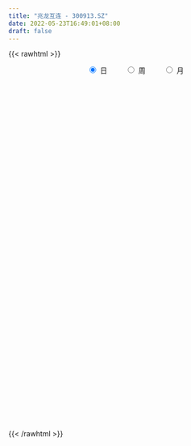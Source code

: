 ```yaml
---
title: "兆龙互连 - 300913.SZ"
date: 2022-05-23T16:49:01+08:00
draft: false
---
```

{{< rawhtml >}}
    <div style="text-align: center">
        <label style="padding: 1rem;"><input style="margin-right: .5rem" type="radio" name="period" value="D" checked onclick="period_change(this)">日</label>
        <label style="padding: 1rem;"><input style="margin-right: .5rem" type="radio" name="period" value="W" onclick="period_change(this)">周</label>
        <label style="padding: 1rem;"><input style="margin-right: .5rem" type="radio" name="period" value="M" onclick="period_change(this)">月</label>
    </div>
    <div id="chart" style="height: 700px;"></div> 
    <script type="text/javascript">
        const D_v = [11929.46,14290.75,21166.4,14391.48,13688.56,14787.18,12970.15,15699.26,20957.1,15964.32,37203.17,21547.48,18066.0,13570.5,17563.77,17422.0,35184.0,24481.0,23915.99,17316.92,24666.67,29020.87,23402.9,17466.24,18114.0,17569.47,69970.83,107945.87,63477.96,46126.68,41033.53,27811.85,25843.93,28286.29,17790.02,27393.23,15850.99,21758.83,15054.15,15884.92,19765.69,13159.53,26188.73,20072.48,51793.52,49564.43,35624.1,33001.72,19137.99,13436.89,33134.31,21282.46,17426.56,20583.62,27804.9,18261.16,18774.24,16749.6,19503.39,14982.94,20123.3,15225.11,17130.07,26441.52,29712.1,20317.68,31724.83,33919.29,29210.1,21190.39,43529.18,34014.2,40579.08,22346.71,15350.99,19980.85,21489.17,40159.85,50003.01,58807.26,45705.13,30623.83,21418.08,22784.0,21628.98,28445.83,25239.87,18260.43,14678.29,13515.75,12748.14,14483.18,13610.89,27713.15,30862.14,31652.75,30116.99,28732.9,11963.61,11170.57,41103.08,26487.82,39797.56,27418.89,67224.32,44585.84,35277.59,57019.63,36331.35,35974.34,25472.92,30908.67,41625.29,20892.64,28176.03,34834.96,28789.06,41815.27,33453.38,49170.19,35207.03,86936.59,121735.14,92520.48,99943.3,76612.27,60797.9,45492.53,44480.74,47545.73,35368.79,44904.76,51010.7,34789.23,68557.72,61515.04,56381.79,29046.89,53856.02,28426.87,23942.97,23489.61,15109.38,19618.05,15630.61,15373.83,25057.53,15995.59,14513.47,18081.7,19061.88,10693.07,9249.0,12315.55,16921.17,7701.84,7966.01,8369.52,9133.3,8661.34,9886.74,12778.59,9144.0,20197.46,9616.57,7901.4,9401.06,21242.47,16621.82,23642.91,20134.0,19610.57,18564.22,9136.19,8781.3,13570.0,6335.27,10208.3,8467.3,6054.0,5133.59,12105.59,14384.3,12499.74,7872.43,6156.0,8465.12,10014.43,61618.31,80877.41,78583.33,55015.39,65887.55,105116.68,99791.61,73713.48,57528.29,54932.47,39994.09,28680.74,46333.42,43841.0,37306.34,30393.44,20464.24,21082.0,24423.0,28081.52,18387.99,22431.0,21870.3,55139.26,38575.34,24372.35,24720.0,15403.96,15631.91,15153.0,15093.6,10613.48,16377.26,16072.38,31277.3,23917.44,16741.74,13469.85,17791.04,13450.6,10261.2,8488.5,15141.0,10177.0,26655.3,22152.59,22332.32,15118.0,24764.08,18312.59,19062.72,18618.87,17025.67,21235.05,19282.72,15092.82,10420.22,11461.0,13450.0,10749.07,8589.54,11753.23]
const D_histogram = [0.0,-0.0349274074,-0.0060115767,-0.0052588503,0.013373517,0.0053761026,-0.0271633643,-0.0701395112,-0.122956105,-0.1420687334,-0.0650659208,-0.0212443106,-0.0125367366,0.0175577379,0.0454634192,0.0564610385,0.0752053852,0.0284345745,0.0210935662,0.003243943,0.0375229315,0.0809967428,0.0845974643,0.0659966731,0.0101692277,-0.0076627028,0.2875687596,0.3926776938,0.3836462781,0.368717837,0.3163780097,0.2273724429,0.1811235194,0.0805053165,0.0264670827,-0.0876857862,-0.1818899893,-0.1915675377,-0.1879605706,-0.174517838,-0.1920463408,-0.1946111691,-0.1503898715,-0.1067586945,-0.0001345636,0.0254476114,-0.0414911835,-0.042916094,-0.0796868569,-0.1001264404,-0.0554234343,-0.0652811883,-0.0984601949,-0.1130221464,-0.2265752383,-0.2572206772,-0.2222212833,-0.1601687517,-0.1178710384,-0.0631005079,-0.0779062667,-0.0549571329,-0.0081453836,0.0703329056,0.1388578386,0.1544776905,0.2014989521,0.2103946288,0.1906190098,0.1809165848,0.162307875,0.0327851234,0.0663732018,0.062437814,0.059298148,-0.010321888,-0.0241254432,0.0099596385,0.0862907798,0.1632048483,0.1952370402,0.1644669674,0.1408823579,0.0946369302,0.0555420049,0.0713531295,0.0101822707,-0.0737197516,-0.1468812696,-0.1517049302,-0.2005273147,-0.1781843588,-0.1541211409,-0.0947901414,-0.0207153992,0.0223884611,0.0444079459,-0.0916331035,-0.1522008074,-0.1683230914,-0.0685670252,-0.015487372,0.0566433165,0.0749013795,0.1686698498,0.2355437726,0.2247204999,0.2750197025,0.2608101399,0.1571785817,0.1091488433,0.0873892715,-0.0975671625,-0.1853556694,-0.191900481,-0.1212157831,-0.0968135173,-0.0080285905,0.0475511103,0.0863164034,0.0982739921,0.4595297752,0.5366341981,0.6071479428,0.6684505182,0.7320061276,0.6126461797,0.514325216,0.343828247,0.1656029601,0.0400005592,-0.0078351218,-0.0222715921,-0.1075021516,-0.0511499635,0.0470718661,-0.0494231647,-0.0898460081,-0.3327544971,-0.4944411123,-0.6154000953,-0.6226780401,-0.5996600161,-0.5664274352,-0.5527707374,-0.49850937,-0.3930644538,-0.3214353613,-0.2593456085,-0.280565342,-0.3694807782,-0.3759843225,-0.3596301206,-0.3385594203,-0.3895320923,-0.3844592347,-0.338542379,-0.2820624369,-0.2206414747,-0.1677749516,-0.0971320771,-0.051376171,0.0064938639,-0.0395816722,-0.0340690898,-0.0085587585,0.034549754,0.0946461967,0.149898916,0.2409972527,0.2292609131,0.2622907022,0.2144742451,0.1677804924,0.0823743057,-0.0804425964,-0.1656360578,-0.2815724665,-0.2888050591,-0.2523938815,-0.1835793453,-0.0855186129,0.0144402979,0.024800357,0.012225337,0.0229206381,0.0667337186,0.0739723371,0.2511062544,0.4508407891,0.6468612147,0.7011683389,0.5524409559,0.7890669616,0.8037458832,0.7156400545,0.6375740837,0.4676081793,0.2625633597,0.128006895,0.0533275573,-0.0100229892,-0.0725017338,-0.1954494051,-0.3391964131,-0.4806515466,-0.5055838649,-0.4779969778,-0.4306123015,-0.347432396,-0.313670194,-0.1817489696,-0.1371182478,-0.1639046806,-0.2311235347,-0.289001668,-0.3009563893,-0.3211051773,-0.3580034604,-0.3356412244,-0.3084517461,-0.2783207626,-0.1892171933,-0.089726624,-0.0691468957,-0.0740592885,-0.1615318841,-0.2039005576,-0.1929770178,-0.1755871662,-0.2446386677,-0.2609461212,-0.2701866099,-0.2898518664,-0.2690491078,-0.3069602185,-0.2079537186,-0.1031508718,-0.0152900632,0.0892896764,0.1903664698,0.2471391197,0.2994068135,0.3224541615,0.3271581745,0.3021419194,0.3050690448,0.3259381343,0.3306889627,0.345394253]
const D_fast = [0.0,-0.0436592593,-0.0162463227,-0.0168083089,0.0051674377,-0.0014859511,-0.040816259,-0.1013272837,-0.1848829038,-0.2395127155,-0.1787763832,-0.1402658507,-0.1346924608,-0.1002085518,-0.0609370156,-0.0358241367,0.0017215563,-0.0379406108,-0.0400082276,-0.057046865,-0.0133871436,0.0503358533,0.075085941,0.072984318,0.0196991795,-0.0000484267,0.3670752257,0.5703535833,0.6572337371,0.7344847552,0.7612394303,0.7290769743,0.7281089307,0.6476170568,0.6001955938,0.4641212784,0.3244445779,0.2668751451,0.2234919695,0.1933052426,0.1277651546,0.0765475341,0.0831713637,0.1001128672,0.2067033571,0.2386474349,0.1613358442,0.1491819102,0.0924894331,0.0470182395,0.0778653871,0.0516873359,-0.0061067194,-0.0489242075,-0.219121109,-0.3140717171,-0.3346276441,-0.3126173004,-0.2997873467,-0.2607919432,-0.2950742687,-0.2858644181,-0.2410890147,-0.1450274991,-0.0417881065,0.0124511681,0.1098471676,0.1713415016,0.199220635,0.2347473562,0.2567156152,0.1353891444,0.1855705232,0.197244589,0.20892946,0.136728952,0.116894036,0.1534690274,0.2513728636,0.3690881442,0.449929596,0.4602762652,0.4719122451,0.44932605,0.4241166259,0.4577660329,0.3991407417,0.2968087815,0.1869269462,0.1441770531,0.0452228399,0.023019706,0.0085526387,0.0441861029,0.1130819953,0.1617829709,0.1949044421,0.0359551168,-0.0626627889,-0.1208658457,-0.0382515358,0.0109562743,0.097247792,0.1342311999,0.2701671326,0.3959269986,0.4412838509,0.560337979,0.6113309515,0.5469940387,0.5262515111,0.5263392572,0.3169910326,0.1828636083,0.1283436764,0.1687244286,0.168923315,0.2557010943,0.3231685726,0.3835129666,0.4200390533,0.8961772803,1.1074402526,1.329740983,1.5581561879,1.8047133293,1.8385149263,1.8687752666,1.7842353593,1.6474108125,1.5318085514,1.4820140899,1.4620097215,1.3499036242,1.3934683214,1.5034581176,1.3946072956,1.3317229502,1.0056258368,0.7203289436,0.4455199367,0.2825724819,0.1556755019,0.0473012241,-0.0772347626,-0.1476007377,-0.1404219349,-0.1491516827,-0.151898332,-0.2432594011,-0.4245450318,-0.5250446567,-0.5985979849,-0.6621671397,-0.8105228348,-0.9015647859,-0.940283525,-0.954319192,-0.9480585985,-0.9371358133,-0.890775958,-0.8578640947,-0.7983705939,-0.854341548,-0.857346238,-0.8339755964,-0.7822296454,-0.6984716535,-0.6057442052,-0.4543965553,-0.4088176666,-0.310215202,-0.3044130979,-0.3091617274,-0.3739743377,-0.5569018889,-0.6835043647,-0.8698338901,-0.9492677474,-0.9759550402,-0.9530353404,-0.8763542611,-0.7727852758,-0.7562251275,-0.7657438133,-0.7493183527,-0.6888218425,-0.6630901397,-0.4231796588,-0.1107349269,0.2470008024,0.4766000114,0.4659828673,0.8998756135,1.1154910059,1.2062951908,1.2876227408,1.2345588813,1.0951549016,0.9926001607,0.9312527124,0.8653964185,0.7847922405,0.6129822179,0.3844361066,0.1228180865,-0.028510198,-0.1204225554,-0.1806909545,-0.184369148,-0.2290244945,-0.1425405124,-0.1321893526,-0.1999519555,-0.3249516934,-0.4550802436,-0.5422740623,-0.6426991445,-0.7690982928,-0.8306463629,-0.8805698211,-0.9200190283,-0.8782197572,-0.8011608439,-0.7978678396,-0.8212950545,-0.9491506211,-1.0424944341,-1.0798151487,-1.1063220886,-1.236533257,-1.3180772408,-1.394864382,-1.4869926051,-1.5334521234,-1.6481032888,-1.6010852185,-1.5220700897,-1.4380317969,-1.3111296382,-1.1624612273,-1.0439037974,-0.9167844003,-0.8131235119,-0.7266299553,-0.6761107306,-0.5969163439,-0.4945627208,-0.4071396518,-0.3060857982]
const D_slow = [0.0,-0.0087318519,-0.010234746,-0.0115494586,-0.0082060793,-0.0068620537,-0.0136528948,-0.0311877725,-0.0619267988,-0.0974439821,-0.1137104623,-0.11902154,-0.1221557242,-0.1177662897,-0.1064004349,-0.0922851752,-0.0734838289,-0.0663751853,-0.0611017938,-0.060290808,-0.0509100751,-0.0306608894,-0.0095115233,0.0069876449,0.0095299518,0.0076142761,0.079506466,0.1776758895,0.273587459,0.3657669183,0.4448614207,0.5017045314,0.5469854112,0.5671117404,0.573728511,0.5518070645,0.5063345672,0.4584426828,0.4114525401,0.3678230806,0.3198114954,0.2711587031,0.2335612353,0.2068715616,0.2068379207,0.2131998236,0.2028270277,0.1920980042,0.17217629,0.1471446799,0.1332888213,0.1169685242,0.0923534755,0.0640979389,0.0074541293,-0.05685104,-0.1124063608,-0.1524485487,-0.1819163083,-0.1976914353,-0.217168002,-0.2309072852,-0.2329436311,-0.2153604047,-0.1806459451,-0.1420265224,-0.0916517844,-0.0390531272,0.0086016252,0.0538307714,0.0944077402,0.102604021,0.1191973215,0.134806775,0.149631312,0.14705084,0.1410194792,0.1435093888,0.1650820838,0.2058832959,0.2546925559,0.2958092978,0.3310298872,0.3546891198,0.368574621,0.3864129034,0.388958471,0.3705285331,0.3338082157,0.2958819832,0.2457501545,0.2012040648,0.1626737796,0.1389762443,0.1337973945,0.1393945098,0.1504964962,0.1275882203,0.0895380185,0.0474572457,0.0303154894,0.0264436464,0.0406044755,0.0593298204,0.1014972828,0.160383226,0.216563351,0.2853182766,0.3505208116,0.389815457,0.4171026678,0.4389499857,0.4145581951,0.3682192777,0.3202441575,0.2899402117,0.2657368324,0.2637296847,0.2756174623,0.2971965632,0.3217650612,0.436647505,0.5708060545,0.7225930402,0.8897056698,1.0727072017,1.2258687466,1.3544500506,1.4404071123,1.4818078524,1.4918079922,1.4898492117,1.4842813137,1.4574057758,1.4446182849,1.4563862514,1.4440304603,1.4215689582,1.338380334,1.2147700559,1.0609200321,0.905250522,0.755335518,0.6137286592,0.4755359749,0.3509086323,0.2526425189,0.1722836786,0.1074472765,0.037305941,-0.0550642536,-0.1490603342,-0.2389678644,-0.3236077194,-0.4209907425,-0.5171055512,-0.6017411459,-0.6722567552,-0.7274171238,-0.7693608617,-0.793643881,-0.8064879237,-0.8048644578,-0.8147598758,-0.8232771483,-0.8254168379,-0.8167793994,-0.7931178502,-0.7556431212,-0.695393808,-0.6380785798,-0.5725059042,-0.5188873429,-0.4769422198,-0.4563486434,-0.4764592925,-0.5178683069,-0.5882614236,-0.6604626883,-0.7235611587,-0.7694559951,-0.7908356483,-0.7872255738,-0.7810254845,-0.7779691503,-0.7722389908,-0.7555555611,-0.7370624768,-0.6742859132,-0.561575716,-0.3998604123,-0.2245683275,-0.0864580886,0.1108086518,0.3117451226,0.4906551363,0.6500486572,0.766950702,0.8325915419,0.8645932657,0.877925155,0.8754194077,0.8572939743,0.808431623,0.7236325197,0.6034696331,0.4770736668,0.3575744224,0.249921347,0.163063248,0.0846456995,0.0392084571,0.0049288952,-0.036047275,-0.0938281586,-0.1660785756,-0.241317673,-0.3215939673,-0.4110948324,-0.4950051385,-0.572118075,-0.6416982657,-0.689002564,-0.71143422,-0.7287209439,-0.747235766,-0.787618737,-0.8385938764,-0.8868381309,-0.9307349224,-0.9918945893,-1.0571311196,-1.1246777721,-1.1971407387,-1.2644030157,-1.3411430703,-1.3931314999,-1.4189192179,-1.4227417337,-1.4004193146,-1.3528276971,-1.2910429172,-1.2161912138,-1.1355776734,-1.0537881298,-0.97825265,-0.9019853888,-0.8205008552,-0.7378286145,-0.6514800512]
const D_data = [['2021-05-12', 24.4677, 24.3383, 24.0995, 24.4677],['2021-05-13', 23.9602, 23.791, 23.7612, 24.3881],['2021-05-14', 23.9403, 24.5572, 23.7711, 24.8358],['2021-05-17', 24.4478, 24.2786, 23.9303, 24.4478],['2021-05-18', 24.1692, 24.5572, 24.0796, 24.8557],['2021-05-19', 24.3582, 24.2587, 24.0796, 24.7562],['2021-05-20', 24.2388, 23.8308, 23.8308, 24.2388],['2021-05-21', 23.8607, 23.4527, 23.3433, 24.0299],['2021-05-24', 23.4428, 22.9851, 22.597, 23.5423],['2021-05-25', 22.9353, 23.0945, 22.7264, 23.1841],['2021-05-26', 23.4726, 24.3582, 23.3831, 24.8557],['2021-05-27', 23.8806, 24.2189, 23.8308, 24.3781],['2021-05-28', 24.1294, 23.8905, 23.8806, 24.4776],['2021-05-31', 23.7612, 24.2488, 23.7313, 24.2587],['2021-06-01', 24.1791, 24.3881, 23.9602, 24.4279],['2021-06-02', 24.3881, 24.3085, 24.0498, 24.6269],['2021-06-03', 24.4279, 24.5274, 24.1493, 25.4925],['2021-06-04', 24.1393, 23.6617, 23.592, 24.5771],['2021-06-07', 23.1443, 24.0199, 23.0846, 24.2189],['2021-06-08', 24.01, 23.8209, 23.6517, 24.2587],['2021-06-09', 24.0398, 24.5274, 23.8308, 24.9254],['2021-06-10', 24.3383, 24.8955, 24.2587, 25.1244],['2021-06-11', 25.2736, 24.5871, 24.4876, 25.2736],['2021-06-15', 24.1393, 24.3284, 24.0896, 24.8557],['2021-06-16', 24.2786, 23.6915, 23.6617, 24.7363],['2021-06-17', 23.6915, 23.9701, 23.2836, 24.0398],['2021-06-18', 24.6866, 28.7662, 24.6866, 28.7662],['2021-06-21', 29.5323, 27.7612, 26.995, 29.7811],['2021-06-22', 27.5423, 26.9353, 26.8259, 27.8408],['2021-06-23', 27.0647, 27.1443, 26.9851, 27.5423],['2021-06-24', 27.3333, 26.8259, 26.199, 27.4129],['2021-06-25', 26.5871, 26.2687, 26.1095, 26.7662],['2021-06-28', 26.2985, 26.6766, 26.1393, 26.7662],['2021-06-29', 26.607, 25.7811, 25.7015, 27.005],['2021-06-30', 25.8109, 26.0697, 25.5721, 26.1493],['2021-07-01', 26.1294, 24.9154, 24.7562, 26.1294],['2021-07-02', 24.6567, 24.5672, 24.4776, 25.0547],['2021-07-05', 24.5771, 25.2637, 24.5771, 25.3134],['2021-07-06', 25.1741, 25.3234, 24.7363, 25.3234],['2021-07-07', 25.2637, 25.403, 25.1045, 25.6617],['2021-07-08', 25.5224, 24.9055, 24.6766, 25.5224],['2021-07-09', 24.7264, 24.9254, 24.7264, 25.1542],['2021-07-12', 24.9652, 25.5224, 24.9652, 25.99],['2021-07-13', 25.2836, 25.6816, 24.9254, 25.6915],['2021-07-14', 25.6517, 26.8657, 25.4328, 26.8657],['2021-07-15', 27.3632, 26.2488, 26.1791, 28.3383],['2021-07-16', 25.88, 25.0, 24.83, 25.88],['2021-07-19', 24.81, 25.63, 24.25, 26.31],['2021-07-20', 25.15, 25.06, 24.85, 25.6],['2021-07-21', 24.92, 25.06, 24.92, 25.27],['2021-07-22', 25.06, 25.9, 24.93, 26.29],['2021-07-23', 25.84, 25.28, 25.25, 26.19],['2021-07-26', 25.62, 24.82, 24.6, 25.77],['2021-07-27', 24.8, 24.85, 24.8, 25.56],['2021-07-28', 24.75, 23.13, 23.01, 24.8],['2021-07-29', 23.25, 23.58, 23.25, 23.98],['2021-07-30', 23.53, 24.21, 23.37, 24.45],['2021-08-02', 24.3, 24.64, 24.01, 24.7],['2021-08-03', 24.5, 24.54, 24.3, 25.12],['2021-08-04', 24.35, 24.86, 24.35, 24.92],['2021-08-05', 24.7, 24.01, 23.84, 24.75],['2021-08-06', 24.03, 24.42, 23.74, 24.45],['2021-08-09', 24.2, 24.85, 24.2, 24.93],['2021-08-10', 24.89, 25.58, 24.75, 25.68],['2021-08-11', 25.38, 25.91, 25.15, 26.3],['2021-08-12', 26.03, 25.57, 25.41, 26.03],['2021-08-13', 25.48, 26.26, 25.36, 26.28],['2021-08-16', 26.88, 26.09, 25.42, 26.88],['2021-08-17', 25.93, 25.86, 25.68, 26.67],['2021-08-18', 25.8, 26.06, 25.47, 26.18],['2021-08-19', 25.79, 26.02, 25.72, 27.65],['2021-08-20', 25.62, 24.32, 24.07, 25.7],['2021-08-23', 24.33, 26.16, 24.33, 26.58],['2021-08-24', 26.65, 25.84, 25.73, 26.67],['2021-08-25', 25.71, 25.9, 25.51, 26.08],['2021-08-26', 25.85, 24.91, 24.86, 25.94],['2021-08-27', 24.69, 25.39, 24.52, 25.4],['2021-08-30', 25.88, 26.06, 25.72, 27.38],['2021-08-31', 26.07, 26.95, 25.43, 26.99],['2021-09-01', 26.6, 27.5, 26.32, 27.78],['2021-09-02', 27.21, 27.41, 26.76, 28.15],['2021-09-03', 27.5, 26.81, 26.69, 27.7],['2021-09-06', 26.81, 26.92, 26.35, 27.04],['2021-09-07', 26.99, 26.59, 26.4, 26.99],['2021-09-08', 26.58, 26.56, 26.18, 26.81],['2021-09-09', 26.46, 27.29, 26.3, 27.34],['2021-09-10', 27.02, 26.29, 26.26, 27.15],['2021-09-13', 26.24, 25.64, 25.59, 26.24],['2021-09-14', 25.64, 25.31, 25.3, 25.83],['2021-09-15', 25.3, 25.88, 25.01, 25.93],['2021-09-16', 25.88, 25.08, 25.01, 25.92],['2021-09-17', 24.92, 25.78, 24.9, 25.9],['2021-09-22', 25.7, 25.82, 25.28, 25.96],['2021-09-23', 25.76, 26.41, 25.7, 27.12],['2021-09-24', 26.19, 26.93, 25.83, 26.98],['2021-09-27', 27.01, 26.88, 26.42, 27.49],['2021-09-28', 27.0, 26.84, 26.66, 27.68],['2021-09-29', 26.08, 24.55, 24.49, 26.38],['2021-09-30', 24.67, 24.88, 24.42, 24.93],['2021-10-08', 24.91, 25.11, 24.89, 25.29],['2021-10-11', 25.11, 26.7, 23.84, 26.75],['2021-10-12', 26.21, 26.5, 25.85, 26.7],['2021-10-13', 26.49, 27.1, 26.21, 27.38],['2021-10-14', 27.4, 26.73, 26.59, 27.4],['2021-10-15', 26.47, 28.09, 26.16, 29.12],['2021-10-18', 28.05, 28.37, 27.55, 28.63],['2021-10-19', 27.9, 27.76, 27.7, 28.5],['2021-10-20', 27.97, 28.87, 27.38, 29.49],['2021-10-21', 28.48, 28.42, 27.83, 28.8],['2021-10-22', 28.41, 27.2, 26.94, 28.41],['2021-10-25', 27.21, 27.65, 26.82, 28.07],['2021-10-26', 27.63, 27.93, 26.9, 28.01],['2021-10-27', 27.5, 25.38, 25.38, 27.73],['2021-10-28', 25.48, 25.8, 24.93, 26.1],['2021-10-29', 26.15, 26.46, 26.04, 27.37],['2021-11-01', 26.23, 27.52, 26.23, 27.85],['2021-11-02', 27.58, 27.15, 26.82, 27.88],['2021-11-03', 27.34, 28.26, 27.06, 28.44],['2021-11-04', 28.18, 28.29, 27.73, 28.5],['2021-11-05', 28.0, 28.43, 27.83, 29.08],['2021-11-08', 28.43, 28.35, 28.05, 28.94],['2021-11-09', 28.8, 34.02, 28.5, 34.02],['2021-11-10', 34.27, 32.12, 31.88, 34.68],['2021-11-11', 32.49, 32.99, 31.62, 33.39],['2021-11-12', 32.78, 33.86, 32.16, 36.2],['2021-11-15', 34.35, 34.93, 33.35, 36.0],['2021-11-16', 34.3, 33.19, 32.8, 34.61],['2021-11-17', 33.02, 33.5, 33.02, 34.15],['2021-11-18', 33.29, 32.41, 32.32, 33.59],['2021-11-19', 32.32, 31.78, 31.14, 32.67],['2021-11-22', 31.56, 31.91, 31.38, 32.4],['2021-11-23', 32.13, 32.64, 31.58, 32.81],['2021-11-24', 32.53, 33.09, 32.07, 33.43],['2021-11-25', 32.76, 32.09, 31.77, 33.05],['2021-11-26', 32.23, 33.93, 31.52, 34.56],['2021-11-29', 33.08, 35.08, 33.02, 35.49],['2021-11-30', 35.45, 32.85, 32.52, 35.45],['2021-12-01', 32.84, 33.33, 32.13, 33.4],['2021-12-02', 33.25, 30.05, 29.9, 33.25],['2021-12-03', 30.12, 29.82, 29.37, 30.59],['2021-12-06', 29.82, 29.28, 28.82, 30.13],['2021-12-07', 29.3, 30.0, 28.94, 30.23],['2021-12-08', 30.0, 30.05, 29.58, 30.2],['2021-12-09', 30.05, 29.96, 29.89, 30.87],['2021-12-10', 29.91, 29.47, 29.18, 29.91],['2021-12-13', 29.44, 29.8, 29.1, 29.96],['2021-12-14', 29.8, 30.56, 29.42, 30.76],['2021-12-15', 30.51, 30.36, 30.21, 30.84],['2021-12-16', 30.3, 30.39, 30.06, 30.6],['2021-12-17', 30.22, 29.25, 29.13, 30.33],['2021-12-20', 28.98, 27.84, 27.81, 29.35],['2021-12-21', 28.09, 28.3, 27.95, 28.48],['2021-12-22', 28.45, 28.29, 28.26, 28.56],['2021-12-23', 28.39, 28.13, 27.56, 28.45],['2021-12-24', 28.13, 26.8, 26.78, 28.3],['2021-12-27', 26.77, 27.0, 26.6, 27.15],['2021-12-28', 26.89, 27.28, 26.87, 27.46],['2021-12-29', 27.28, 27.35, 26.84, 27.56],['2021-12-30', 27.31, 27.43, 27.31, 27.77],['2021-12-31', 27.39, 27.37, 27.21, 27.68],['2022-01-04', 27.2, 27.71, 27.09, 27.78],['2022-01-05', 27.6, 27.54, 27.35, 28.1],['2022-01-06', 27.7, 27.84, 27.42, 27.94],['2022-01-07', 27.85, 26.44, 26.31, 27.92],['2022-01-10', 26.5, 26.83, 25.9, 26.95],['2022-01-11', 26.98, 27.03, 26.75, 27.37],['2022-01-12', 27.05, 27.33, 27.05, 27.58],['2022-01-13', 27.73, 27.76, 27.71, 28.65],['2022-01-14', 27.62, 28.0, 27.62, 28.32],['2022-01-17', 28.1, 28.9, 28.01, 29.07],['2022-01-18', 28.93, 27.92, 27.71, 28.99],['2022-01-19', 27.8, 28.65, 27.8, 28.85],['2022-01-20', 28.46, 27.71, 27.12, 28.64],['2022-01-21', 27.61, 27.55, 27.12, 28.0],['2022-01-24', 27.54, 26.74, 26.51, 27.54],['2022-01-25', 26.73, 25.03, 24.97, 26.73],['2022-01-26', 24.98, 25.16, 24.82, 25.49],['2022-01-27', 25.21, 23.97, 23.96, 25.35],['2022-01-28', 24.01, 24.68, 24.01, 25.0],['2022-02-07', 25.3, 24.99, 24.85, 25.49],['2022-02-08', 25.15, 25.4, 24.85, 25.4],['2022-02-09', 25.39, 26.0, 25.13, 26.5],['2022-02-10', 26.3, 26.42, 26.19, 27.42],['2022-02-11', 26.16, 25.5, 24.55, 26.17],['2022-02-14', 26.0, 25.11, 24.9, 26.29],['2022-02-15', 25.58, 25.3, 24.87, 25.58],['2022-02-16', 25.36, 25.79, 25.35, 25.82],['2022-02-17', 25.79, 25.42, 25.39, 26.12],['2022-02-18', 29.97, 28.08, 26.93, 30.0],['2022-02-21', 29.4, 29.58, 28.9, 31.05],['2022-02-22', 29.58, 30.98, 28.75, 31.66],['2022-02-23', 30.18, 30.38, 29.67, 30.8],['2022-02-24', 30.6, 28.06, 27.53, 31.31],['2022-02-25', 29.25, 33.67, 29.25, 33.67],['2022-02-28', 32.97, 32.24, 31.1, 33.33],['2022-03-01', 31.77, 31.42, 30.7, 32.12],['2022-03-02', 31.53, 31.72, 30.71, 32.1],['2022-03-03', 31.58, 30.44, 30.04, 31.58],['2022-03-04', 30.17, 29.39, 29.31, 30.47],['2022-03-07', 29.4, 29.63, 28.8, 29.7],['2022-03-08', 29.59, 30.01, 28.8, 30.7],['2022-03-09', 29.37, 29.92, 27.51, 30.37],['2022-03-10', 31.0, 29.68, 29.52, 31.21],['2022-03-11', 28.94, 28.43, 27.83, 28.94],['2022-03-14', 27.88, 27.34, 27.31, 27.99],['2022-03-15', 27.59, 26.36, 26.23, 27.99],['2022-03-16', 26.86, 27.05, 26.16, 27.27],['2022-03-17', 27.06, 27.38, 27.06, 27.98],['2022-03-18', 27.34, 27.51, 26.8, 27.78],['2022-03-21', 27.58, 28.03, 27.18, 28.14],['2022-03-22', 28.34, 27.48, 27.06, 28.5],['2022-03-23', 27.3, 28.97, 27.21, 29.5],['2022-03-24', 28.36, 28.23, 28.11, 29.06],['2022-03-25', 27.99, 27.26, 27.22, 28.13],['2022-03-28', 27.09, 26.33, 25.61, 27.09],['2022-03-29', 26.31, 25.88, 25.51, 26.56],['2022-03-30', 25.92, 26.0, 25.45, 26.06],['2022-03-31', 26.02, 25.52, 25.32, 26.02],['2022-04-01', 25.31, 24.83, 24.83, 25.36],['2022-04-06', 24.84, 25.19, 24.75, 25.52],['2022-04-07', 25.02, 25.05, 24.8, 25.8],['2022-04-08', 25.0, 24.92, 24.2, 25.05],['2022-04-11', 25.07, 25.7, 24.85, 26.2],['2022-04-12', 25.46, 26.13, 25.15, 26.21],['2022-04-13', 26.06, 25.3, 25.3, 26.06],['2022-04-14', 25.5, 24.86, 24.73, 25.5],['2022-04-15', 24.81, 23.37, 23.3, 24.81],['2022-04-18', 23.32, 23.32, 22.81, 23.57],['2022-04-19', 23.17, 23.62, 23.1, 23.76],['2022-04-20', 23.51, 23.5, 23.17, 23.7],['2022-04-21', 23.5, 21.97, 21.91, 23.5],['2022-04-22', 21.96, 22.05, 21.37, 22.32],['2022-04-25', 23.0, 21.7, 21.58, 23.51],['2022-04-26', 21.99, 21.1, 20.82, 22.34],['2022-04-27', 20.63, 21.21, 19.05, 21.28],['2022-04-28', 20.27, 20.01, 19.92, 21.35],['2022-04-29', 20.5, 21.49, 20.36, 21.93],['2022-05-05', 21.5, 21.79, 21.12, 22.02],['2022-05-06', 21.33, 21.85, 21.25, 22.26],['2022-05-09', 21.7, 22.41, 21.52, 22.7],['2022-05-10', 22.23, 22.84, 22.12, 22.94],['2022-05-11', 23.01, 22.7, 22.7, 23.64],['2022-05-12', 22.53, 22.98, 22.53, 23.35],['2022-05-13', 23.15, 22.9, 22.58, 23.17],['2022-05-16', 23.34, 22.85, 22.62, 23.35],['2022-05-17', 22.85, 22.53, 22.22, 23.0],['2022-05-18', 22.44, 22.93, 22.44, 23.35],['2022-05-19', 22.6, 23.35, 22.5, 23.39],['2022-05-20', 23.36, 23.37, 23.09, 23.48],['2022-05-23', 23.35, 23.72, 23.35, 23.85]]
const W_v = [853407.72,470712.38,338672.54,266732.89,325788.12,300220.29,352462.81,219169.43,408106.67,131367.98,71726.39,202852.78,119150.27,257042.15,200005.17,206573.29,118158.43,172068.92,178260.73,253336.65,118048.41,26002.0,71531.91,71536.63,113738.07,108221.27,118323.35,123120.54,286395.89,115164.46,85623.12,183243.26,119993.37,102850.48,86584.34,125326.2,161863.16,119746.8,225299.08,119516.76,73685.79,72186.18,102466.25,11170.57,202031.67,209188.75,147075.55,188062.86,436342.54,274929.17,234631.2,229226.61,97790.62,89022.12,68240.67,41832.01,52006.79,64783.32,91087.89,47362.17,50177.22,94126.29,385480.36,325959.9399999999,186554.94,112438.75,162388.25,86002.47,43063.12,103197.37,57518.3,111022.29,37375.31,91255.13,54669.83,11753.23]
const W_histogram = [0.0,-0.0850944729,-0.5198530204,-0.7789605614,-1.1374065393,-1.2058960639,-1.2704599365,-1.2653244741,-1.1707026846,-1.1696076382,-0.9679843474,-0.7944519606,-0.643272603,-0.3722339534,-0.133401229,0.0520717669,0.113612054,0.28449084,0.3955491914,0.3309446121,0.1150530922,0.0166930668,0.0104491633,-0.0412605086,-0.0202365128,0.0027786925,0.0994874688,0.4447330944,0.5005598051,0.4217158019,0.3930800037,0.3784202732,0.3855346104,0.3188910084,0.2904707195,0.3908586516,0.3245969649,0.3487074187,0.449738877,0.4688553812,0.4351966207,0.4751692154,0.3538975565,0.2826160536,0.4212585424,0.4362749615,0.3815960605,0.4581759755,0.8327767691,0.8933653611,1.021873592,0.7843882909,0.5681213426,0.3834921505,0.0851840118,-0.0762028895,-0.2388628578,-0.2343434557,-0.2530155658,-0.4391069164,-0.4838901943,-0.3243347246,0.1477625447,0.1607897174,0.096905913,-0.0095034691,-0.0942094085,-0.2997794101,-0.4088245744,-0.5553826878,-0.7018264802,-0.7904207639,-0.777598058,-0.6560748439,-0.5083096226,-0.3583420958]
const W_fast = [0.0,-0.1063680912,-0.6710898938,-1.124937575,-1.7677351877,-2.1376987283,-2.5198775851,-2.8310732412,-3.0291271229,-3.320433986,-3.3608067821,-3.3858873855,-3.3955261786,-3.2175460173,-3.0120636002,-2.8135726625,-2.723629362,-2.4816278659,-2.2716822167,-2.2535506429,-2.4406788898,-2.5348656485,-2.5384972612,-2.6005220602,-2.5845571927,-2.5608473142,-2.4392666707,-1.9828377715,-1.8018711095,-1.7752861622,-1.7056519595,-1.6257066217,-1.5222086319,-1.5091294818,-1.4649320909,-1.2668294958,-1.2519419413,-1.1406546329,-0.9271884553,-0.7908581058,-0.7157177111,-0.5569528126,-0.5897500823,-0.5903775718,-0.3464204475,-0.2223352879,-0.1816151739,0.0095087351,0.5923037209,0.8762336532,1.2602102821,1.2188220537,1.1445854411,1.0558292866,0.7788171509,0.5983795272,0.3760038445,0.3219373826,0.240011381,-0.0558566986,-0.2216125252,-0.1431407365,0.3658971689,0.419121771,0.3794644448,0.2706791955,0.1624209039,-0.1180939502,-0.3293452581,-0.6147490434,-0.9366494559,-1.2228489306,-1.4044257392,-1.4469212361,-1.4262334204,-1.3658514176]
const W_slow = [0.0,-0.0212736182,-0.1512368733,-0.3459770137,-0.6303286485,-0.9318026645,-1.2494176486,-1.5657487671,-1.8584244383,-2.1508263478,-2.3928224347,-2.5914354248,-2.7522535756,-2.8453120639,-2.8786623712,-2.8656444295,-2.837241416,-2.766118706,-2.6672314081,-2.5844952551,-2.555731982,-2.5515587153,-2.5489464245,-2.5592615516,-2.5643206798,-2.5636260067,-2.5387541395,-2.4275708659,-2.3024309146,-2.1970019641,-2.0987319632,-2.0041268949,-1.9077432423,-1.8280204902,-1.7554028103,-1.6576881474,-1.5765389062,-1.4893620515,-1.3769273323,-1.259713487,-1.1509143318,-1.032122028,-0.9436476388,-0.8729936254,-0.7676789898,-0.6586102495,-0.5632112343,-0.4486672405,-0.2404730482,-0.0171317079,0.2383366901,0.4344337628,0.5764640985,0.6723371361,0.6936331391,0.6745824167,0.6148667022,0.5562808383,0.4930269469,0.3832502178,0.2622776692,0.181193988,0.2181346242,0.2583320536,0.2825585318,0.2801826645,0.2566303124,0.1816854599,0.0794793163,-0.0593663556,-0.2348229757,-0.4324281667,-0.6268276812,-0.7908463922,-0.9179237978,-1.0075093218]
const W_data = [['2020-12-11', 45.7711, 38.8259, 37.9303, 53.0746],['2020-12-18', 38.0697, 37.4925, 35.8308, 42.0498],['2020-12-25', 36.7861, 31.4428, 30.5174, 37.2736],['2020-12-31', 31.0249, 31.204, 28.9353, 32.01],['2021-01-08', 30.5771, 27.4428, 26.6667, 34.1294],['2021-01-15', 27.5124, 28.8657, 24.8756, 29.5124],['2021-01-22', 27.9602, 27.403, 27.1443, 33.5224],['2021-01-29', 26.8557, 26.8955, 26.1592, 29.5423],['2021-02-05', 26.9055, 27.0647, 26.3881, 32.0398],['2021-02-10', 26.8756, 24.9254, 24.5274, 27.0647],['2021-02-19', 25.3731, 26.806, 25.1144, 27.005],['2021-02-26', 26.607, 26.408, 25.4527, 28.6766],['2021-03-05', 26.4876, 26.0498, 25.2239, 27.3532],['2021-03-12', 26.0597, 27.8905, 25.2736, 28.6368],['2021-03-19', 27.5721, 28.2587, 25.9303, 29.6318],['2021-03-26', 28.1493, 28.2985, 27.4925, 29.5323],['2021-04-02', 28.0597, 27.0746, 26.1493, 28.209],['2021-04-09', 27.0348, 28.8358, 26.9652, 29.4229],['2021-04-16', 28.5473, 28.7363, 26.8756, 29.5721],['2021-04-23', 28.7761, 26.5771, 26.2388, 30.0498],['2021-04-30', 26.2687, 23.7313, 23.7114, 26.806],['2021-05-07', 23.8706, 24.0398, 23.6418, 24.3383],['2021-05-14', 24.0597, 24.5572, 23.7612, 24.8358],['2021-05-21', 24.4478, 23.4527, 23.3433, 24.8557],['2021-05-28', 23.4428, 23.8905, 22.597, 24.8557],['2021-06-04', 23.7612, 23.6617, 23.592, 25.4925],['2021-06-11', 23.1443, 24.5871, 23.0846, 25.2736],['2021-06-18', 24.1393, 28.7662, 23.2836, 28.7662],['2021-06-25', 29.5323, 26.2687, 26.1095, 29.7811],['2021-07-02', 26.2985, 24.5672, 24.4776, 27.005],['2021-07-09', 24.5771, 24.9254, 24.5771, 25.6617],['2021-07-16', 24.9652, 25.0, 24.83, 28.3383],['2021-07-23', 24.81, 25.28, 24.25, 26.31],['2021-07-30', 25.62, 24.21, 23.01, 25.77],['2021-08-06', 24.3, 24.42, 23.74, 25.12],['2021-08-13', 24.2, 26.26, 24.2, 26.3],['2021-08-20', 26.88, 24.32, 24.07, 27.65],['2021-08-27', 24.33, 25.39, 24.33, 26.67],['2021-09-03', 25.88, 26.81, 25.43, 28.15],['2021-09-10', 26.81, 26.29, 26.18, 27.34],['2021-09-17', 26.24, 25.78, 24.9, 26.24],['2021-09-24', 25.7, 26.93, 25.28, 27.12],['2021-09-30', 27.01, 24.88, 24.42, 27.68],['2021-10-08', 24.91, 25.11, 24.89, 25.29],['2021-10-15', 25.11, 28.09, 23.84, 29.12],['2021-10-22', 28.05, 27.2, 26.94, 29.49],['2021-10-29', 27.21, 26.46, 24.93, 28.07],['2021-11-05', 26.23, 28.43, 26.23, 29.08],['2021-11-12', 28.43, 33.86, 28.05, 36.2],['2021-11-19', 34.35, 31.78, 31.14, 36.0],['2021-11-26', 31.56, 33.93, 31.38, 34.56],['2021-12-03', 33.08, 29.82, 29.37, 35.49],['2021-12-10', 29.82, 29.47, 28.82, 30.87],['2021-12-17', 29.44, 29.25, 29.1, 30.84],['2021-12-24', 28.98, 26.8, 26.78, 29.35],['2021-12-31', 26.77, 27.37, 26.6, 27.77],['2022-01-07', 27.2, 26.44, 26.31, 28.1],['2022-01-14', 26.5, 28.0, 25.9, 28.65],['2022-01-21', 28.1, 27.55, 27.12, 29.07],['2022-01-28', 27.54, 24.68, 23.96, 27.54],['2022-02-11', 25.3, 25.5, 24.55, 27.42],['2022-02-18', 26.0, 28.08, 24.87, 30.0],['2022-02-25', 29.4, 33.67, 27.53, 33.67],['2022-03-04', 32.97, 29.39, 29.31, 33.33],['2022-03-11', 29.4, 28.43, 27.51, 31.21],['2022-03-18', 27.88, 27.51, 26.16, 27.99],['2022-03-25', 27.58, 27.26, 27.06, 29.5],['2022-04-01', 27.09, 24.83, 24.83, 27.09],['2022-04-08', 24.84, 24.92, 24.2, 25.8],['2022-04-15', 25.07, 23.37, 23.3, 26.21],['2022-04-22', 23.32, 22.05, 21.37, 23.76],['2022-04-29', 23.0, 21.49, 19.05, 23.51],['2022-05-06', 21.5, 21.85, 21.12, 22.26],['2022-05-13', 21.7, 22.9, 21.52, 23.64],['2022-05-20', 23.34, 23.37, 22.22, 23.48],['2022-05-27', 23.35, 23.72, 23.35, 23.85]]
const M_v = [1929525.5300000003,1197640.6500000001,814053.8200000001,857043.3700000001,765600.6500000001,296379.11,694410.7900000002,534954.45,583683.36,502991.2,569466.5399999999,1251862.6000000001,408215.2,255240.17,629575.48,758459.14,329894.6800000001,195053.5]
const M_histogram = [0.0,-0.2749584046,-0.4633676571,-0.5338961181,-0.7396248791,-0.7921882751,-0.6610096272,-0.6549223461,-0.432524207,-0.3921822434,-0.2342360203,0.2966393063,0.275238238,0.0862268624,0.4560034077,0.2442775354,-0.1497110087,-0.237444937]
const M_fast = [0.0,-0.3436980057,-0.6479491725,-0.851951663,-1.2425866438,-1.4931971085,-1.5272708675,-1.684914173,-1.5706470855,-1.6283506828,-1.5289634648,-0.9239283116,-0.8765198204,-1.0439744804,-0.5601970832,-0.7108535716,-1.1422698679,-1.2893650304]
const M_slow = [0.0,-0.0687396011,-0.1845815154,-0.3180555449,-0.5029617647,-0.7010088335,-0.8662612403,-1.0299918268,-1.1381228786,-1.2361684394,-1.2947274445,-1.2205676179,-1.1517580584,-1.1302013428,-1.0162004909,-0.955131107,-0.9925588592,-1.0519200934]
const M_data = [['2020-12-31', 45.7711, 31.204, 28.9353, 53.0746],['2021-01-29', 30.5771, 26.8955, 24.8756, 34.1294],['2021-02-26', 26.9055, 26.408, 24.5274, 32.0398],['2021-03-31', 26.4876, 26.7463, 25.2239, 29.6318],['2021-04-30', 26.5871, 23.7313, 23.7114, 30.0498],['2021-05-31', 23.8706, 24.2488, 22.597, 24.8557],['2021-06-30', 24.1791, 26.0697, 23.0846, 29.7811],['2021-07-30', 26.1294, 24.21, 23.01, 28.3383],['2021-08-31', 24.3, 26.95, 23.74, 27.65],['2021-09-30', 26.6, 24.88, 24.42, 28.15],['2021-10-29', 24.91, 26.46, 23.84, 29.49],['2021-11-30', 26.23, 32.85, 26.23, 36.2],['2021-12-31', 32.84, 27.37, 26.6, 33.4],['2022-01-28', 27.2, 24.68, 23.96, 29.07],['2022-02-28', 25.3, 32.24, 24.55, 33.67],['2022-03-31', 31.77, 25.52, 25.32, 32.12],['2022-04-29', 25.31, 21.49, 19.05, 26.21],['2022-05-31', 21.5, 23.72, 21.12, 23.85]]
        const D_a = [null,null,null,null,null,null,null,null,22.597,null,null,null,null,null,null,null,25.4925,null,null,null,null,null,null,null,null,23.2836,null,null,null,null,null,null,null,null,null,null,null,null,null,null,null,null,null,null,null,28.3383,null,null,null,null,null,null,null,null,23.01,null,null,null,null,null,null,null,null,null,null,null,null,null,null,null,27.65,null,null,null,null,null,24.52,null,null,null,28.15,null,null,null,null,null,null,null,null,null,null,24.9,null,null,null,null,null,null,null,null,null,null,null,null,null,null,null,29.49,null,null,null,null,null,24.93,null,null,null,null,null,null,null,null,null,null,36.2,null,null,null,null,31.14,null,null,null,null,null,35.49,null,null,null,null,28.82,null,null,null,null,null,null,30.84,null,null,null,null,null,null,null,26.6,null,null,null,null,null,null,null,null,null,null,null,null,null,29.07,null,null,null,null,null,null,null,23.96,null,null,null,null,null,null,null,null,null,null,null,null,null,null,null,33.67,null,null,null,null,null,null,null,null,null,null,null,null,26.16,null,null,null,null,29.5,null,null,null,null,null,null,null,null,null,null,null,null,null,null,null,null,null,null,null,null,null,null,19.05,null,null,null,null,null,null,23.64,null,null,null,22.22,null,null,null,null]
const W_a = [null,null,null,null,null,null,null,null,null,24.5274,null,null,null,null,null,null,null,null,null,30.0498,null,null,null,null,null,null,23.0846,null,null,null,null,28.3383,null,null,null,null,null,null,null,null,null,null,null,null,23.84,null,null,null,36.2,null,null,null,null,null,null,null,null,null,null,23.96,null,null,null,null,null,null,29.5,null,null,null,null,19.05,null,null,null,null]
const M_a = [null,null,null,null,null,22.597,null,null,null,null,null,36.2,null,null,null,null,null,null]
        const D_b = [[{ coord: ['2021-05-24', 25.4925] }, { coord: ['2021-10-28', 23.2836] }],[{ coord: ['2021-11-12', 35.49] }, { coord: ['2021-12-06', 31.14] }],[{ coord: ['2021-12-06', 29.07] }, { coord: ['2022-03-23', 28.82] }]]
const W_b = [[{ coord: ['2021-02-10', 28.3383] }, { coord: ['2022-03-25', 24.5274] }]]
const M_b = []
    </script>
{{< /rawhtml >}}